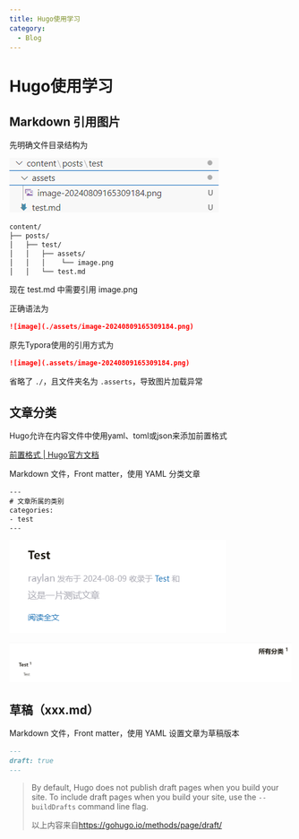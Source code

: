 ```yaml
---
title: Hugo使用学习
category:
  - Blog
---
```


# Hugo使用学习

## Markdown 引用图片

先明确文件目录结构为

![image-20240809174946863](./assets/image-20240809174946863.png)

```
content/
├── posts/
│   ├── test/
│   │   ├── assets/
│   │   │    └── image.png
│   │   └── test.md
```

现在 test.md 中需要引用 image.png

正确语法为

```markdown
![image](./assets/image-20240809165309184.png)
```

原先Typora使用的引用方式为

```markdown
![image](.assets/image-20240809165309184.png)
```

省略了 `./`，且文件夹名为 `.asserts`，导致图片加载异常



## 文章分类

Hugo允许在内容文件中使用yaml、toml或json来添加前置格式

[前置格式 | Hugo官方文档](https://hugo.opendocs.io/content-management/front-matter/)

Markdown 文件，Front matter，使用 YAML 分类文章

```
---
# 文章所属的类别
categories: 
- test
---
```

![image-20240809180533182](./assets/image-20240809180533182.png)

![image-20240809180544876](./assets/image-20240809180544876.png)



## 草稿（xxx.md）

Markdown 文件，Front matter，使用 YAML 设置文章为草稿版本

```markdown
---
draft: true
---
```

>By default, Hugo does not publish draft pages when you build your site. To include draft pages when you build your site, use the `--buildDrafts` command line flag.
>
>以上内容来自<https://gohugo.io/methods/page/draft/>
